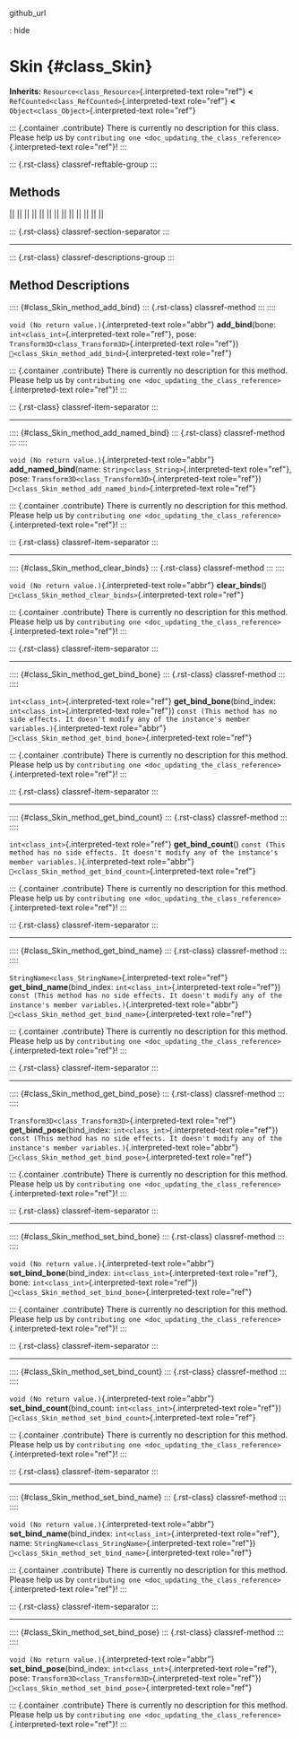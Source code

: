 github_url

:   hide

# Skin {#class_Skin}

**Inherits:** `Resource<class_Resource>`{.interpreted-text role="ref"}
**\<** `RefCounted<class_RefCounted>`{.interpreted-text role="ref"}
**\<** `Object<class_Object>`{.interpreted-text role="ref"}

::: {.container .contribute}
There is currently no description for this class. Please help us by
`contributing one <doc_updating_the_class_reference>`{.interpreted-text
role="ref"}!
:::

::: {.rst-class}
classref-reftable-group
:::

## Methods

||
||
||
||
||
||
||
||
||
||
||
||
||

::: {.rst-class}
classref-section-separator
:::

------------------------------------------------------------------------

::: {.rst-class}
classref-descriptions-group
:::

## Method Descriptions

:::: {#class_Skin_method_add_bind}
::: {.rst-class}
classref-method
:::
::::

`void (No return value.)`{.interpreted-text role="abbr"}
**add_bind**(bone: `int<class_int>`{.interpreted-text role="ref"}, pose:
`Transform3D<class_Transform3D>`{.interpreted-text role="ref"})
`🔗<class_Skin_method_add_bind>`{.interpreted-text role="ref"}

::: {.container .contribute}
There is currently no description for this method. Please help us by
`contributing one <doc_updating_the_class_reference>`{.interpreted-text
role="ref"}!
:::

::: {.rst-class}
classref-item-separator
:::

------------------------------------------------------------------------

:::: {#class_Skin_method_add_named_bind}
::: {.rst-class}
classref-method
:::
::::

`void (No return value.)`{.interpreted-text role="abbr"}
**add_named_bind**(name: `String<class_String>`{.interpreted-text
role="ref"}, pose: `Transform3D<class_Transform3D>`{.interpreted-text
role="ref"}) `🔗<class_Skin_method_add_named_bind>`{.interpreted-text
role="ref"}

::: {.container .contribute}
There is currently no description for this method. Please help us by
`contributing one <doc_updating_the_class_reference>`{.interpreted-text
role="ref"}!
:::

::: {.rst-class}
classref-item-separator
:::

------------------------------------------------------------------------

:::: {#class_Skin_method_clear_binds}
::: {.rst-class}
classref-method
:::
::::

`void (No return value.)`{.interpreted-text role="abbr"}
**clear_binds**() `🔗<class_Skin_method_clear_binds>`{.interpreted-text
role="ref"}

::: {.container .contribute}
There is currently no description for this method. Please help us by
`contributing one <doc_updating_the_class_reference>`{.interpreted-text
role="ref"}!
:::

::: {.rst-class}
classref-item-separator
:::

------------------------------------------------------------------------

:::: {#class_Skin_method_get_bind_bone}
::: {.rst-class}
classref-method
:::
::::

`int<class_int>`{.interpreted-text role="ref"}
**get_bind_bone**(bind_index: `int<class_int>`{.interpreted-text
role="ref"})
`const (This method has no side effects. It doesn't modify any of the instance's member variables.)`{.interpreted-text
role="abbr"} `🔗<class_Skin_method_get_bind_bone>`{.interpreted-text
role="ref"}

::: {.container .contribute}
There is currently no description for this method. Please help us by
`contributing one <doc_updating_the_class_reference>`{.interpreted-text
role="ref"}!
:::

::: {.rst-class}
classref-item-separator
:::

------------------------------------------------------------------------

:::: {#class_Skin_method_get_bind_count}
::: {.rst-class}
classref-method
:::
::::

`int<class_int>`{.interpreted-text role="ref"} **get_bind_count**()
`const (This method has no side effects. It doesn't modify any of the instance's member variables.)`{.interpreted-text
role="abbr"} `🔗<class_Skin_method_get_bind_count>`{.interpreted-text
role="ref"}

::: {.container .contribute}
There is currently no description for this method. Please help us by
`contributing one <doc_updating_the_class_reference>`{.interpreted-text
role="ref"}!
:::

::: {.rst-class}
classref-item-separator
:::

------------------------------------------------------------------------

:::: {#class_Skin_method_get_bind_name}
::: {.rst-class}
classref-method
:::
::::

`StringName<class_StringName>`{.interpreted-text role="ref"}
**get_bind_name**(bind_index: `int<class_int>`{.interpreted-text
role="ref"})
`const (This method has no side effects. It doesn't modify any of the instance's member variables.)`{.interpreted-text
role="abbr"} `🔗<class_Skin_method_get_bind_name>`{.interpreted-text
role="ref"}

::: {.container .contribute}
There is currently no description for this method. Please help us by
`contributing one <doc_updating_the_class_reference>`{.interpreted-text
role="ref"}!
:::

::: {.rst-class}
classref-item-separator
:::

------------------------------------------------------------------------

:::: {#class_Skin_method_get_bind_pose}
::: {.rst-class}
classref-method
:::
::::

`Transform3D<class_Transform3D>`{.interpreted-text role="ref"}
**get_bind_pose**(bind_index: `int<class_int>`{.interpreted-text
role="ref"})
`const (This method has no side effects. It doesn't modify any of the instance's member variables.)`{.interpreted-text
role="abbr"} `🔗<class_Skin_method_get_bind_pose>`{.interpreted-text
role="ref"}

::: {.container .contribute}
There is currently no description for this method. Please help us by
`contributing one <doc_updating_the_class_reference>`{.interpreted-text
role="ref"}!
:::

::: {.rst-class}
classref-item-separator
:::

------------------------------------------------------------------------

:::: {#class_Skin_method_set_bind_bone}
::: {.rst-class}
classref-method
:::
::::

`void (No return value.)`{.interpreted-text role="abbr"}
**set_bind_bone**(bind_index: `int<class_int>`{.interpreted-text
role="ref"}, bone: `int<class_int>`{.interpreted-text role="ref"})
`🔗<class_Skin_method_set_bind_bone>`{.interpreted-text role="ref"}

::: {.container .contribute}
There is currently no description for this method. Please help us by
`contributing one <doc_updating_the_class_reference>`{.interpreted-text
role="ref"}!
:::

::: {.rst-class}
classref-item-separator
:::

------------------------------------------------------------------------

:::: {#class_Skin_method_set_bind_count}
::: {.rst-class}
classref-method
:::
::::

`void (No return value.)`{.interpreted-text role="abbr"}
**set_bind_count**(bind_count: `int<class_int>`{.interpreted-text
role="ref"}) `🔗<class_Skin_method_set_bind_count>`{.interpreted-text
role="ref"}

::: {.container .contribute}
There is currently no description for this method. Please help us by
`contributing one <doc_updating_the_class_reference>`{.interpreted-text
role="ref"}!
:::

::: {.rst-class}
classref-item-separator
:::

------------------------------------------------------------------------

:::: {#class_Skin_method_set_bind_name}
::: {.rst-class}
classref-method
:::
::::

`void (No return value.)`{.interpreted-text role="abbr"}
**set_bind_name**(bind_index: `int<class_int>`{.interpreted-text
role="ref"}, name: `StringName<class_StringName>`{.interpreted-text
role="ref"}) `🔗<class_Skin_method_set_bind_name>`{.interpreted-text
role="ref"}

::: {.container .contribute}
There is currently no description for this method. Please help us by
`contributing one <doc_updating_the_class_reference>`{.interpreted-text
role="ref"}!
:::

::: {.rst-class}
classref-item-separator
:::

------------------------------------------------------------------------

:::: {#class_Skin_method_set_bind_pose}
::: {.rst-class}
classref-method
:::
::::

`void (No return value.)`{.interpreted-text role="abbr"}
**set_bind_pose**(bind_index: `int<class_int>`{.interpreted-text
role="ref"}, pose: `Transform3D<class_Transform3D>`{.interpreted-text
role="ref"}) `🔗<class_Skin_method_set_bind_pose>`{.interpreted-text
role="ref"}

::: {.container .contribute}
There is currently no description for this method. Please help us by
`contributing one <doc_updating_the_class_reference>`{.interpreted-text
role="ref"}!
:::
